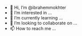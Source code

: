 - 👋 Hi, I’m @ibrahemmokhter
- 👀 I’m interested in ...
- 🌱 I’m currently learning ...
- 💞️ I’m looking to collaborate on ...
- 📫 How to reach me ...

<!---
ibrahemmokhter/ibrahemmokhter is a ✨ special ✨ repository because its `README.md` (this file) appears on your GitHub profile.
You can click the Preview link to take a look at your changes.
--->
